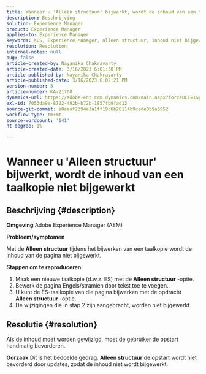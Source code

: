 ```yaml
---
title: Wanneer u 'Alleen structuur' bijwerkt, wordt de inhoud van een taalkopie niet bijgewerkt
description: Beschrijving
solution: Experience Manager
product: Experience Manager
applies-to: Experience Manager
keywords: KCS, Experience Manager, alleen structuur, inhoud niet bijgewerkt in taalkopie
resolution: Resolution
internal-notes: null
bug: false
article-created-by: Nayanika Chakravarty
article-created-date: 3/16/2023 6:01:30 PM
article-published-by: Nayanika Chakravarty
article-published-date: 3/16/2023 6:02:21 PM
version-number: 3
article-number: KA-21708
dynamics-url: https://adobe-ent.crm.dynamics.com/main.aspx?forceUCI=1&pagetype=entityrecord&etn=knowledgearticle&id=03c95092-24c4-ed11-83ff-6045bd006793
exl-id: 7053da9e-8722-492b-b72b-1857fb9fad13
source-git-commit: e0aeaf2394a3a1ff19c6b28114b9cede0b9a5952
workflow-type: tm+mt
source-wordcount: '141'
ht-degree: 1%

---
```


# Wanneer u &#39;Alleen structuur&#39; bijwerkt, wordt de inhoud van een taalkopie niet bijgewerkt

## Beschrijving {#description}

<b>Omgeving</b>
Adobe Experience Manager (AEM)

<b>Probleem/symptomen</b>

Met de <b>Alleen structuur</b> tijdens het bijwerken van een taalkopie wordt de inhoud van de pagina niet bijgewerkt.

<b>Stappen om te reproduceren</b>

1. Maak een nieuwe taalkopie (d.w.z. ES) met de <b>Alleen structuur</b> -optie.
2. Bewerk de pagina Engels/stramien door tekst toe te voegen.
3. U kunt de ES-taalkopie van die pagina bijwerken met de opdracht <b>Alleen structuur</b> -optie.
4. De wijzigingen die in stap 2 zijn aangebracht, worden niet bijgewerkt.



## Resolutie {#resolution}


Als de inhoud moet worden gewijzigd, moet de gebruiker de opstart handmatig bevorderen.


<b>Oorzaak</b>
Dit is het bedoelde gedrag. <b>Alleen structuur</b> de opstart wordt niet bevorderd door updates, zodat de inhoud niet wordt bijgewerkt.
